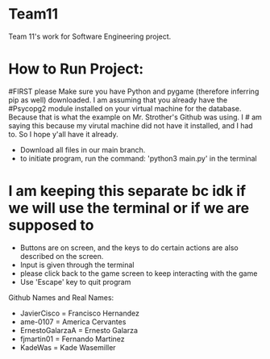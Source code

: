 # Team11
Team 11's work for Software Engineering project.


# How to Run Project:
#FIRST please Make sure you have Python and pygame (therefore inferring pip as well) downloaded. I am assuming that you already have the #Psycopg2 module installed on your virtual machine for the database. Because that is what the example on Mr. Strother's Github was using. I # am saying this because my virutal machine did not have it installed, and I had to. So I hope y'all have it already. 

- Download all files in our main branch.
- to initiate program, run the command: 'python3 main.py' in the terminal

# I am keeping this separate bc idk if we will use the terminal or if we are supposed to
- Buttons are on screen, and the keys to do certain actions are also described on the screen.
- Input is given through the terminal
- please click back to the game screen to keep interacting with the game
- Use 'Escape' key to quit program


Github Names and Real Names:
- JavierCisco = Francisco Hernandez
- ame-0107 = America Cervantes
- ErnestoGalarzaA = Ernesto Galarza
- fjmartin01 = Fernando Martinez
- KadeWas = Kade Wasemiller
